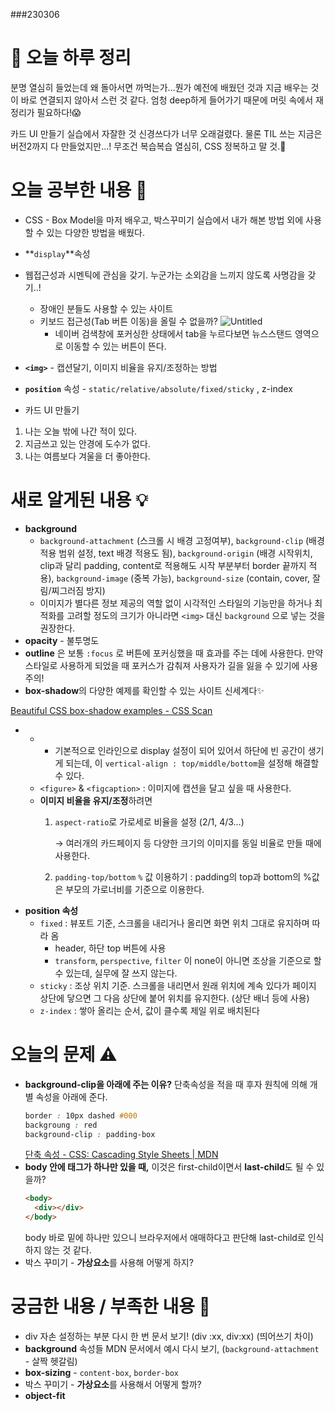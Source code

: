 ###230306

# 🌳 오늘 하루 정리

분명 열심히 들었는데 왜 돌아서면 까먹는가…뭔가 예전에 배웠던 것과 지금 배우는 것이 바로 연결되지 않아서 스런 것 같다. 엄청 deep하게 들어가기 때문에 머릿 속에서 재정리가 필요하다!😱

카드 UI 만들기 실습에서 자잘한 것 신경쓰다가 너무 오래걸렸다. 물론 TIL 쓰는 지금은 버전2까지 다 만들었지만…! 무조건 복습복습 열심히, CSS 정복하고 말 것.🚩

# 오늘 공부한 내용 🌼

- CSS - Box Model을 마저 배우고, 박스꾸미기 실습에서 내가 해본 방법 외에 사용할 수 있는 다양한 방법을 배웠다.
- **`display`**속성
- 웹접근성과 시멘틱에 관심을 갖기. 누군가는 소외감을 느끼지 않도록 사명감을 갖기..!
  - 장애인 분들도 사용할 수 있는 사이트
  - 키보드 접근성(Tab 버튼 이동)을 올릴 수 없을까?
    ![Untitled](https://s3-us-west-2.amazonaws.com/secure.notion-static.com/f3611237-9fb5-4c63-acd3-7c9ebd3f7be6/Untitled.png)
    - 네이버 검색창에 포커싱한 상태에서 tab을 누르다보면 뉴스스탠드 영역으로 이동할 수 있는 버튼이 뜬다.
- **`<img>`** - 캡션달기, 이미지 비율을 유지/조정하는 방법
- **`position`** 속성 - `static/relative/absolute/fixed/sticky` , z-index

- 카드 UI 만들기

1. 나는 오늘 밖에 나간 적이 있다.
2. 지금쓰고 있는 안경에 도수가 없다.
3. 나는 여름보다 겨울을 더 좋아한다.

# 새로 알게된 내용 💡

- **background**
  - `background-attachment` (스크롤 시 배경 고정여부), `background-clip` (배경 적용 범위 설정, text 배경 적용도 됨), `background-origin` (배경 시작위치, clip과 달리 padding, content로 적용해도 시작 부분부터 border 끝까지 적용), `background-image` (중복 가능), `background-size` (contain, cover, 잘림/찌그러짐 방지)
  - 이미지가 별다른 정보 제공의 역할 없이 시각적인 스타일의 기능만을 하거나 최적화를 고려할 정도의 크기가 아니라면 `<img>` 대신 `background` 으로 넣는 것을 권장한다.
- **opacity** - 불투명도
- **outline** 은 보통 `:focus` 로 버튼에 포커싱했을 때 효과를 주는 데에 사용한다. 만약 스타일로 사용하게 되었을 때 포커스가 감춰져 사용자가 길을 잃을 수 있기에 사용 주의!
- **box-shadow**의 다양한 예제를 확인할 수 있는 사이트 신세계다✨

[Beautiful CSS box-shadow examples - CSS Scan](https://getcssscan.com/css-box-shadow-examples)

- **<img>**
  - - 기본적으로 인라인으로 display 설정이 되어 있어서 하단에 빈 공간이 생기게 되는데, 이 `vertical-align : top/middle/bottom`을 설정해 해결할 수 있다.
  - `<figure>` & `<figcaption>` : 이미지에 캡션을 달고 싶을 때 사용한다.
  - **이미지 비율을 유지/조정**하려면
    1. `aspect-ratio`로 가로세로 비율을 설정 (2/1, 4/3…)

       → 여러개의 카드페이지 등 다양한 크기의 이미지를 동일 비율로 만들 때에 사용한다.

    2. `padding-top/bottom` `%` 값 이용하기 : padding의 top과 bottom의 %값은 부모의 가로너비를 기준으로 이용한다.
- **position 속성**
  - `fixed` : 뷰포트 기준, 스크롤을 내리거나 올리면 화면 위치 그대로 유지하며 따라 옴
    - header, 하단 top 버튼에 사용
    - `transform`, `perspective`, `filter` 이 none이 아니면 조상을 기준으로 할 수 있는데, 실무에 잘 쓰지 않는다.
  - `sticky` : 조상 위치 기준. 스크롤을 내리면서 원래 위치에 계속 있다가 페이지 상단에 닿으면 그 다음 상단에 붙어 위치를 유지한다. (상단 배너 등에 사용)
  - `z-index` : 쌓아 올리는 순서, 값이 클수록 제일 위로 배치된다

# 오늘의 문제 ⚠️

- **background-clip을 아래에 주는 이유?**
  단축속성을 적을 때 후자 원칙에 의해 개별 속성을 아래에 준다.
  ```css
  border : 10px dashed #000
  backgroung : red
  background-clip : padding-box
  ```
  [단축 속성 - CSS: Cascading Style Sheets | MDN](https://developer.mozilla.org/ko/docs/Web/CSS/Shorthand_properties)
- **body 안에 태그가 하나만 있을 때,** 이것은 first-child이면서 **last-child**도 될 수 있을까?
  ```html
  <body>
    <div></div>
  </body>
  ```
  body 바로 밑에 하나만 있으니 브라우저에서 애매하다고 판단해 last-child로 인식하지 않는 것 같다.
- 박스 꾸미기 - **가상요소**를 사용해 어떻게 하지?

# 궁금한 내용 / 부족한 내용 🧐

- div 자손 설정하는 부분 다시 한 번 문서 보기! (div :xx, div:xx) (띄어쓰기 차이)
- **background** 속성들 MDN 문서에서 예시 다시 보기, (`background-attachment` - 살짝 헷갈림)
- **box-sizing** - `content-box`, `border-box`
- 박스 꾸미기 - **가상요소**를 사용해서 어떻게 할까?
- **object-fit**
